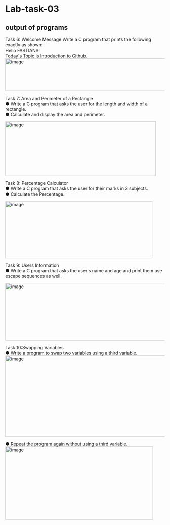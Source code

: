 # Lab-task-03
## output of programs
Task 6: Welcome Message
Write a C program that prints the following exactly as shown:<br>
Hello FASTIANS!<br>
Today's Topic is Introduction to Github.
<img width="513" height="104" alt="image" src="https://github.com/user-attachments/assets/bdb669f6-4a4d-45e5-8505-5735079672bf" />



Task 7: Area and Perimeter of a Rectangle<br>
● Write a C program that asks the user for the length and width of a rectangle.<br>
● Calculate and display the area and perimeter.

<img width="476" height="173" alt="image" src="https://github.com/user-attachments/assets/1d441d03-9b5a-4351-8781-efded5392d0b" />

Task 8: Percentage Calculator<br>
● Write a C program that asks the user for their marks in 3 subjects.<br>
● Calculate the Percentage.

<img width="465" height="181" alt="image" src="https://github.com/user-attachments/assets/b8491813-df2a-4e37-93e0-3b8022402b98" />

Task 9: Users Information<br>
● Write a C program that asks the user&#39;s name and age and print them use escape sequences as well.

<img width="519" height="181" alt="image" src="https://github.com/user-attachments/assets/11816031-abce-42bc-89ba-48be4d0cdcb6" />

Task 10:Swapping Variables<br>
● Write a program to swap two variables using a third variable.<br>
<img width="510" height="257" alt="image" src="https://github.com/user-attachments/assets/04f11aec-bf39-4ed0-915c-482a4e057cc4" />

● Repeat the program again without using a third variable.
<img width="467" height="232" alt="image" src="https://github.com/user-attachments/assets/52e57c24-cd4d-4a6e-a34a-59cd3b70e643" />











